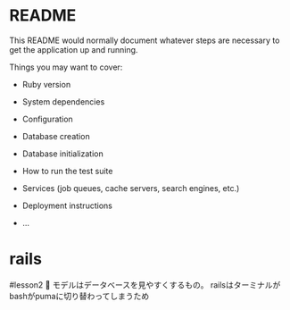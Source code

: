 # README

This README would normally document whatever steps are necessary to get the
application up and running.

Things you may want to cover:

* Ruby version

* System dependencies

* Configuration

* Database creation

* Database initialization

* How to run the test suite

* Services (job queues, cache servers, search engines, etc.)

* Deployment instructions

* ...
# rails

#lesson2
🍚 モデルはデータベースを見やすくするもの。
railsはターミナルがbashがpumaに切り替わってしまうため